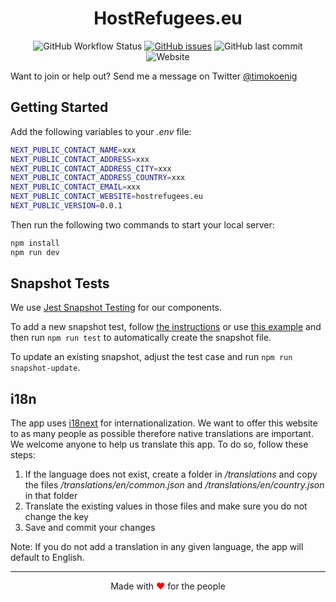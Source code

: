 <div align="center">
   <h1>HostRefugees.eu</h1>
</div>

<div align="center">

![GitHub Workflow Status](https://img.shields.io/github/workflow/status/timokoenig/hostrefugees/Build%20and%20run%20unit%20tests) [![GitHub issues](https://img.shields.io/github/issues/timokoenig/hostrefugees)](https://github.com/timokoenig/hostrefugees/issues) ![GitHub last commit](https://img.shields.io/github/last-commit/timokoenig/hostrefugees) ![Website](https://img.shields.io/website?down_message=offline&label=webapp&up_message=online&url=https%3A%2F%2Fhostrefugees.eu)

</div>

Want to join or help out? Send me a message on Twitter [@timokoenig](https://twitter.com/timokoenig)

## Getting Started

Add the following variables to your _.env_ file:

```sh
NEXT_PUBLIC_CONTACT_NAME=xxx
NEXT_PUBLIC_CONTACT_ADDRESS=xxx
NEXT_PUBLIC_CONTACT_ADDRESS_CITY=xxx
NEXT_PUBLIC_CONTACT_ADDRESS_COUNTRY=xxx
NEXT_PUBLIC_CONTACT_EMAIL=xxx
NEXT_PUBLIC_CONTACT_WEBSITE=hostrefugees.eu
NEXT_PUBLIC_VERSION=0.0.1
```

Then run the following two commands to start your local server:

```sh
npm install
npm run dev
```

## Snapshot Tests

We use [Jest Snapshot Testing](https://jestjs.io/docs/snapshot-testing) for our components.

To add a new snapshot test, follow [the instructions](https://jestjs.io/docs/snapshot-testing) or use [this example](./tests/components/external-link.test.tsx) and then run `npm run test` to automatically create the snapshot file.

To update an existing snapshot, adjust the test case and run `npm run snapshot-update`.

## i18n

The app uses [i18next](https://www.i18next.com/) for internationalization. We want to offer this website to as many people as possible therefore native translations are important. We welcome anyone to help us translate this app. To do so, follow these steps:

1. If the language does not exist, create a folder in _/translations_ and copy the files _/translations/en/common.json_ and _/translations/en/country.json_ in that folder
2. Translate the existing values in those files and make sure you do not change the key
3. Save and commit your changes

Note: If you do not add a translation in any given language, the app will default to English.

---

<p align="center">Made with <span style="color: red">♥</span> for the people</p>
